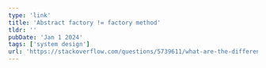 ```yaml
---
type: 'link'
title: 'Abstract factory != factory method'
tldr: ''
pubDate: 'Jan 1 2024'
tags: ['system design']
url: 'https://stackoverflow.com/questions/5739611/what-are-the-differences-between-abstract-factory-and-factory-design-patterns'
---
```

